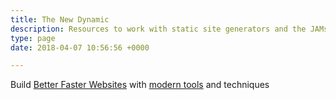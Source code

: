```yaml
---
title: The New Dynamic
description: Resources to work with static site generators and the JAMstack, to build fast and secure modern websites.
type: page
date: 2018-04-07 10:56:56 +0000

---
```


Build [Better Faster Websites](/showcase/) with [modern tools](/tool/) and techniques